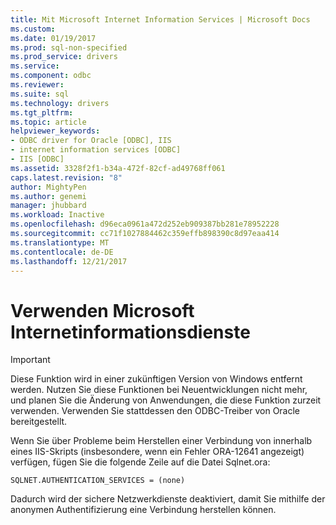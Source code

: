 ```yaml
---
title: Mit Microsoft Internet Information Services | Microsoft Docs
ms.custom: 
ms.date: 01/19/2017
ms.prod: sql-non-specified
ms.prod_service: drivers
ms.service: 
ms.component: odbc
ms.reviewer: 
ms.suite: sql
ms.technology: drivers
ms.tgt_pltfrm: 
ms.topic: article
helpviewer_keywords:
- ODBC driver for Oracle [ODBC], IIS
- internet information services [ODBC]
- IIS [ODBC]
ms.assetid: 3328f2f1-b34a-472f-82cf-ad49768ff061
caps.latest.revision: "8"
author: MightyPen
ms.author: genemi
manager: jhubbard
ms.workload: Inactive
ms.openlocfilehash: d96eca0961a472d252eb909387bb281e78952228
ms.sourcegitcommit: cc71f1027884462c359effb898390c8d97eaa414
ms.translationtype: MT
ms.contentlocale: de-DE
ms.lasthandoff: 12/21/2017
---
```

# <a name="using-microsoft-internet-information-services"></a>Verwenden Microsoft Internetinformationsdienste
> [!IMPORTANT]  
>  Diese Funktion wird in einer zukünftigen Version von Windows entfernt werden. Nutzen Sie diese Funktionen bei Neuentwicklungen nicht mehr, und planen Sie die Änderung von Anwendungen, die diese Funktion zurzeit verwenden. Verwenden Sie stattdessen den ODBC-Treiber von Oracle bereitgestellt.  
  
 Wenn Sie über Probleme beim Herstellen einer Verbindung von innerhalb eines IIS-Skripts (insbesondere, wenn ein Fehler ORA-12641 angezeigt) verfügen, fügen Sie die folgende Zeile auf die Datei Sqlnet.ora:  
  
```  
SQLNET.AUTHENTICATION_SERVICES = (none)  
```  
  
 Dadurch wird der sichere Netzwerkdienste deaktiviert, damit Sie mithilfe der anonymen Authentifizierung eine Verbindung herstellen können.
